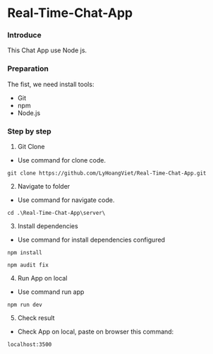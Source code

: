 # Real-Time-Chat-App

### Introduce

This Chat App use Node js.

### Preparation

The fist, we need install tools:
- Git
- npm
- Node.js

### Step by step

1. Git Clone

- Use command for clone code.

```
git clone https://github.com/LyHoangViet/Real-Time-Chat-App.git
```

2. Navigate to folder

- Use command for navigate code.

```
cd .\Real-Time-Chat-App\server\
```

3. Install dependencies

- Use command for install dependencies configured

```
npm install

npm audit fix
```

4. Run App on local

- Use command run app

```
npm run dev
```

5. Check result

- Check App on local, paste on browser this command: 

```
localhost:3500
```
